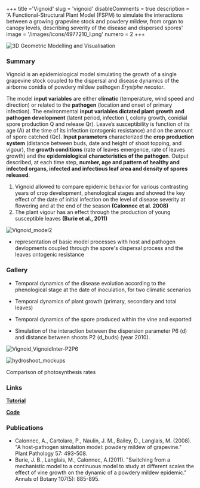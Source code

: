 +++
title ='Vignoid'
slug = 'vignoid'
disableComments = true
description = 'A Functional-Structural Plant Model (FSPM) to simulate the interactions between a growing grapevine stock and powdery mildew, from organ to canopy levels, describing severity of the disease and dispersed spores'
image = '/images/icons/4977210_l.png'
numero = 2
+++


<!--# Vignoid-->

![3D Geometric Modelling and Visualisation](/images/hydroshoot/hydroshoot1.png)

### Summary

Vignoid is an epidemiological model simulating the growth of a single grapevine stock coupled to the dispersal and disease dynamics of the airborne conidia of powdery mildew pathogen *Erysiphe necator*. 

The model **input variables** are either **climatic** (temperature, wind speed and direction) or related to the **pathogen** (location and onset of primary infection). The environmental **input variables dictated plant growth and pathogen development** (latent period, infection I, colony growth, conidial spore production Q and release Qr). Leave’s susceptibility is function of its age (A) at the time of its infection (ontogenic resistance) and on the amount of spore catched (Qc).
**Input parameters** characterized the **crop production system** (distance between buds, date and height of shoot topping, and vigour), the **growth conditions** (rate of leaves emergence, rate of leaves growth) and the **epidemiological characteristics of the pathogen**.
Output described, at each time step, **number, age and pattern of healthy and infected organs, infected and infectious leaf area and density of spores released**. 
1.	Vignoid allowed to compare epidemic behavior for various contrasting years of crop development, phenological stages and showed the key effect of the date of initial infection on the level of disease severity at flowering and at the end of the season **(Calonnec et al. 2008)**
2.	The plant vigour has an effect through the production of young susceptible leaves **(Burie et al., 2011)**

![Vignoid_model2](/images/vignoid/model2.jpg)
- representation of basic model processes with host and pathogen devlopments coupled through the spore's dispersal process and the leaves ontogenic resistance



### Gallery

* Temporal dynamics of the disease evolution according to the phenological stage at the date of inoculation, for two climatic scenarios 

* Temporal dynamics of plant growth (primary, secondary and total leaves) 

* Temporal dynamics of the spore produced within the vine and exported

* Simulation of the interaction between the dispersion parameter P6 (d) and  distance between shoots P2 (d_buds) (year 2010).

![Vignoid_VignoidInter-P2P6](/images/vignoid/Vignoid-InterP2P6.png)


![hydroshoot_mockups](/images/hydroshoot/mockups.png)

Comparison of photosynthesis rates



### Links

[**Tutorial**](https://hydroshoot.readthedocs.io/en/latest/)


[**Code**](https://github.com/openalea/hydroshoot)



### Publications

- Calonnec, A., Cartolaro, P., Naulin, J. M., Bailey, D., Langlais, M. (2008). "A host-pathogen simulation model: powdery mildew of grapevine." Plant Pathology 57: 493-508.
- Burie, J. B., Langlais, M., Calonnec, A.(2011). "Switching from a mechanistic model to a continuous model to study at different scales the effect of vine growth on the dynamic of a powdery mildew epidemic." Annals of Botany 107(5): 885-895.
	


